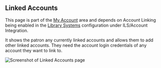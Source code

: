 ## Linked Accounts

This page is part of the [My Account](/MyAccount) area and depends on Account Linking being enabled in the [Library Systems](/Admin/HelpManual?page=Library-Systems) configuration under ILS/Account Integration.

It shows the patron any currently linked accounts and allows them to add other linked accounts. They need the account login credentials of any account they want to link to.

![Screenshot of Linked Accounts page](/manual/images/Linked_Accounts_SS.png)
